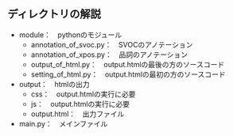 ## ディレクトリの解説
- module：　pythonのモジュール  
    - annotation_of_svoc.py：　SVOCのアノテーション  
    - annotation_of_xpos.py：　品詞のアノテーション  
    - output_of_html.py：　output.htmlの最後の方のソースコード  
    - setting_of_html.py：　output.htmlの最初の方のソースコード  
- output：　htmlの出力  
    - css：　output.htmlの実行に必要  
    - js：　output.htmlの実行に必要 
    - output.html：　出力ファイル  
- main.py：　メインファイル  
